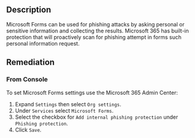 ## Description

Microsoft Forms can be used for phishing attacks by asking personal or sensitive information and collecting the results. Microsoft 365 has built-in protection that will proactively scan for phishing attempt in forms such personal information request.

## Remediation

### From Console

To set Microsoft Forms settings use the Microsoft 365 Admin Center:

1. Expand `Settings` then select `Org settings`.
2. Under `Services` select `Microsoft Forms`.
3. Select the checkbox for `Add internal phishing protection` under `Phishing protection`.
4. Click `Save`.
